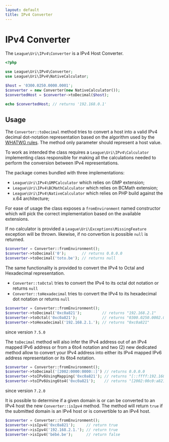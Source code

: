```yaml
---
layout: default
title: IPv4 Converter
---
```


IPv4 Converter
=======

The `League\Uri\IPv4\Converter` is a IPv4 Host Converter.

```php
<?php

use League\Uri\IPv4\Converter;
use League\Uri\IPv4\NativeCalculator;

$host = '0300.0250.0000.0001';
$converter = new Converter(new NativeCalculator());
$convertedHost = $converter->toDecimal($host);

echo $convertedHost; // returns '192.168.0.1'
```

Usage
--------

The `Converter::toDecimal` method tries to convert a host into a valid IPv4 decimal dot-notation
representation based on the algorithm used by the [WHATWG rules](https://url.spec.whatwg.org/#concept-ipv4-parser).
The method only parameter should represent a host value.

To work as intended the class requires a `League\Uri\IPv4\Calculator` implementing class 
responsible for making all the calculations needed to perform the conversion between
IPv4 representations.

The package comes bundled with three implementations:

- `League\Uri\IPv4\GMPCalculator` which relies on GMP extension;
- `League\Uri\IPv4\BCMathCalculator` which relies on BCMath extension;
- `League\Uri\IPv4\NativeCalculator` which relies on PHP build against the x.64 architecture;

For ease of usage the class exposes a `fromEnvironment` named constructor which 
will pick the correct implementation based on the available extensions. 

If no calculator is provided a `League\Uri\Exceptions\MissingFeature` exception will be thrown. likewise,
if no convertion is possible `null` is returned.

```php
$converter = Converter::fromEnvironment();
$converter->toDecimal('0');       // returns 0.0.0.0
$converter->toDecimal('toto.be'); // returns null
```

The same functionality is provided to convert the IPv4 to Octal and Hexadecimal representation.

- `Converter::toOctal` tries to convert the IPv4 to its octal dot notation or returns `null`
- `Converter::toHexadecimal` tries to convert the IPv4 to its hexadecimal dot notation or returns `null`

```php
$converter = Converter::fromEnvironment();
$converter->toDecimal('0xc0a821');         // returns "192.168.2.1"
$converter->toOctal('0xc0a821');           // returns "0300.0250.0002.0001"
$converter->toHexadecimal('192.168.2.1.'); // returns "0xc0a821"
```

<p class="message-notice">since version <code>7.5.0</code></p>

The `toDecimal` method will also infer the IPv4 address out of an IPv4 mapped IPv6 address or
from a 6to4 notation and two (2) new dedicated method allow to convert your IPv4 address into
either its IPv4 mapped IPv6 address representation or its 6to4 notation.

```php
$converter = Converter::fromEnvironment();
$converter->toDecimal('[2002:0000:0000::]') // returns 0.0.0.0
$converter->toIPv6UsingMapping('0xc0a821'); // returns "[::ffff:192.168.2.1]"
$converter->toIPv6Using6to4('0xc0a821');    // returns "[2002:00c0:a821::]"
```


<p class="message-notice">since version <code>7.2.0</code></p>

It is possible to determine if a given domain is or can be converted to an IPv4 host the new `Converter::isIpv4`
method. The method will return `true` if the submitted domain is an IPv4 host or is convertible to an IPv4 host.

```php
$converter = Converter::fromEnvironment();
$converter->isIpv4('0xc0a821');     // return true
$converter->isIpv4('192.168.2.1.'); // return true
$converter->isIpv4('bébé.be');      // return false
````
